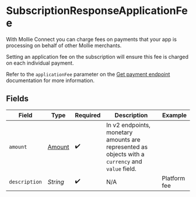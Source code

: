 # SubscriptionResponseApplicationFee

With Mollie Connect you can charge fees on payments that your app is processing on behalf of other Mollie
merchants.

Setting an application fee on the subscription will ensure this fee is charged on each individual payment.

Refer to the `applicationFee` parameter on the [Get payment endpoint](get-payment) documentation for more
information.


## Fields

| Field                                                                                             | Type                                                                                              | Required                                                                                          | Description                                                                                       | Example                                                                                           |
| ------------------------------------------------------------------------------------------------- | ------------------------------------------------------------------------------------------------- | ------------------------------------------------------------------------------------------------- | ------------------------------------------------------------------------------------------------- | ------------------------------------------------------------------------------------------------- |
| `amount`                                                                                          | [Amount](../../models/components/Amount.md)                                                       | :heavy_check_mark:                                                                                | In v2 endpoints, monetary amounts are represented as objects with a `currency` and `value` field. |                                                                                                   |
| `description`                                                                                     | *String*                                                                                          | :heavy_check_mark:                                                                                | N/A                                                                                               | Platform fee                                                                                      |